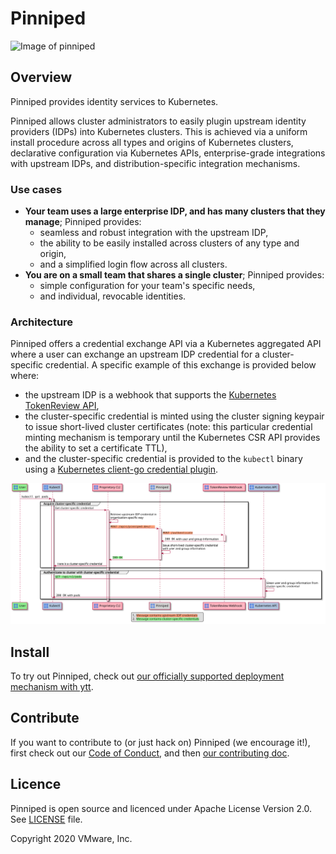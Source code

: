 # Pinniped

<img src="https://cdn.pixabay.com/photo/2015/12/07/21/52/harbor-1081482_1280.png" alt="Image of pinniped" width="250px"/>

<!--
    Image source: https://pixabay.com/illustrations/harbor-seal-sitting-maine-marine-1081482/
    Free for commercial use without attribution. https://pixabay.com/service/license/
-->

## Overview

Pinniped provides identity services to Kubernetes.

Pinniped allows cluster administrators to easily plugin upstream identity
providers (IDPs) into Kubernetes clusters. This is achieved via a uniform
install procedure across all types and origins of Kubernetes clusters,
declarative configuration via Kubernetes APIs, enterprise-grade integrations
with upstream IDPs, and distribution-specific integration mechanisms.

### Use cases

* **Your team uses a large enterprise IDP, and has many clusters that they
  manage**; Pinniped provides:
  * seamless and robust integration with the upstream IDP,
  * the ability to be easily installed across clusters of any type and origin,
  * and a simplified login flow across all clusters.
* **You are on a small team that shares a single cluster**; Pinniped provides:
  * simple configuration for your team's specific needs,
  * and individual, revocable identities.

### Architecture

Pinniped offers a credential exchange API via a Kubernetes aggregated API where
a user can exchange an upstream IDP credential for a cluster-specific
credential. A specific example of this exchange is provided below where:
* the upstream IDP is a webhook that supports the [Kubernetes TokenReview
  API](https://kubernetes.io/docs/reference/access-authn-authz/authentication/#webhook-token-authentication),
* the cluster-specific credential is minted using the cluster signing keypair to
issue short-lived cluster certificates (note: this particular credential minting
mechanism is temporary until the Kubernetes CSR API provides the ability to set
a certificate TTL),
* and the cluster-specific credential is provided to the `kubectl` binary using
a [Kubernetes client-go credential
plugin](https://kubernetes.io/docs/reference/access-authn-authz/authentication/#client-go-credential-plugins).

![implementation](doc/img/pinniped.svg)

## Install

To try out Pinniped, check out [our officially supported deployment mechanism
with ytt](deploy/README.md).

## Contribute

If you want to contribute to (or just hack on) Pinniped (we encourage it!),
first check out our [Code of Conduct](doc/code-of-conduct.md), and then [our
contributing doc](doc/contributing.md).

## Licence

Pinniped is open source and licenced under Apache License Version 2.0. See [LICENSE](LICENSE) file.

Copyright 2020 VMware, Inc.
